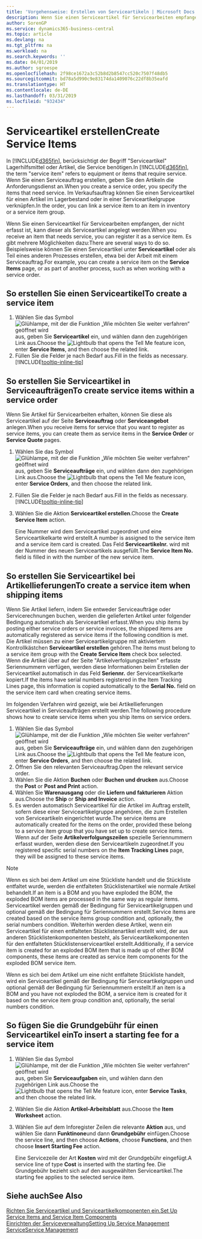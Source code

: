 ```yaml
---
title: 'Vorgehensweise: Erstellen von Serviceartikeln | Microsoft Docs'
description: Wenn Sie einen Serviceartikel für Servicearbeiten empfangen, der nicht erfasst ist, kann dieser als Serviceartikel angelegt werden.
author: SorenGP
ms.service: dynamics365-business-central
ms.topic: article
ms.devlang: na
ms.tgt_pltfrm: na
ms.workload: na
ms.search.keywords: ''
ms.date: 04/01/2019
ms.author: sgroespe
ms.openlocfilehash: 2f98ce1672a3c52b8d2b8547cc520c7507f48db5
ms.sourcegitcommit: bd78a5d990c9e83174da1409076c22df8b35eafd
ms.translationtype: HT
ms.contentlocale: de-DE
ms.lasthandoff: 03/31/2019
ms.locfileid: "932434"
---
```

# <a name="create-service-items"></a><span data-ttu-id="cf3ca-103">Serviceartikel erstellen</span><span class="sxs-lookup"><span data-stu-id="cf3ca-103">Create Service Items</span></span>
<span data-ttu-id="cf3ca-104">In [!INCLUDE[d365fin](includes/d365fin_md.md)], berücksichtigt der Begriff "Serviceartikel" Lagerhilfsmittel oder Artikel, die Service benötigen.</span><span class="sxs-lookup"><span data-stu-id="cf3ca-104">In [!INCLUDE[d365fin](includes/d365fin_md.md)], the term "service item" refers to equipment or items that require service.</span></span> <span data-ttu-id="cf3ca-105">Wenn Sie einen Serviceauftrag erstellen, geben Sie den Artikeln die Anforderungsdienst an.</span><span class="sxs-lookup"><span data-stu-id="cf3ca-105">When you create a service order, you specify the items that need service.</span></span> <span data-ttu-id="cf3ca-106">Im Verkaufsauftrag können Sie einen Serviceartikel für einen Artikel im Lagerbestand oder in einer Serviceartikelgruppe verknüpfen.</span><span class="sxs-lookup"><span data-stu-id="cf3ca-106">In the order, you can link a service item to an item in inventory or a service item group.</span></span>    

<span data-ttu-id="cf3ca-107">Wenn Sie einen Serviceartikel für Servicearbeiten empfangen, der nicht erfasst ist, kann dieser als Serviceartikel angelegt werden.</span><span class="sxs-lookup"><span data-stu-id="cf3ca-107">When you receive an item that needs service, you can register it as a service item.</span></span> <span data-ttu-id="cf3ca-108">Es gibt mehrere Möglichkeiten dazu:</span><span class="sxs-lookup"><span data-stu-id="cf3ca-108">There are several ways to do so.</span></span> <span data-ttu-id="cf3ca-109">Beispielsweise können Sie einen Serviceartikel unter **Serviceartikel** oder als Teil eines anderen Prozesses erstellen, etwa bei der Arbeit mit einem Serviceauftrag.</span><span class="sxs-lookup"><span data-stu-id="cf3ca-109">For example, you can create a service item on the **Service Items** page, or as part of another process, such as when working with a service order.</span></span>   

## <a name="to-create-a-service-item"></a><span data-ttu-id="cf3ca-110">So erstellen Sie einen Serviceartikel</span><span class="sxs-lookup"><span data-stu-id="cf3ca-110">To create a service item</span></span>  
1. <span data-ttu-id="cf3ca-111">Wählen Sie das Symbol ![Glühlampe, mit der die Funktion „Wie möchten Sie weiter verfahren“ geöffnet wird](media/ui-search/search_small.png "Wie möchten Sie weiter verfahren?") aus, geben Sie **Serviceartikel** ein, und wählen dann den zugehörigen Link aus.</span><span class="sxs-lookup"><span data-stu-id="cf3ca-111">Choose the ![Lightbulb that opens the Tell Me feature](media/ui-search/search_small.png "Tell me what you want to do") icon, enter **Service Items**, and then choose the related link.</span></span>
2. <span data-ttu-id="cf3ca-112">Füllen Sie die Felder je nach Bedarf aus.</span><span class="sxs-lookup"><span data-stu-id="cf3ca-112">Fill in the fields as necessary.</span></span> [!INCLUDE[tooltip-inline-tip](includes/tooltip-inline-tip_md.md)]  

## <a name="to-create-service-items-within-a-service-order"></a><span data-ttu-id="cf3ca-113">So erstellen Sie Serviceartikel in Serviceaufträgen</span><span class="sxs-lookup"><span data-stu-id="cf3ca-113">To create service items within a service order</span></span>  
<span data-ttu-id="cf3ca-114">Wenn Sie Artikel für Servicearbeiten erhalten, können Sie diese als Serviceartikel auf der Seite **Serviceauftrag** oder **Serviceangebot** anlegen.</span><span class="sxs-lookup"><span data-stu-id="cf3ca-114">When you receive items for service that you want to register as service items, you can create them as service items in the **Service Order** or **Service Quote** pages.</span></span>  

1. <span data-ttu-id="cf3ca-115">Wählen Sie das Symbol ![Glühlampe, mit der die Funktion „Wie möchten Sie weiter verfahren“ geöffnet wird](media/ui-search/search_small.png "Wie möchten Sie weiter verfahren?") aus, geben Sie **Serviceaufträge** ein, und wählen dann den zugehörigen Link aus.</span><span class="sxs-lookup"><span data-stu-id="cf3ca-115">Choose the ![Lightbulb that opens the Tell Me feature](media/ui-search/search_small.png "Tell me what you want to do") icon, enter **Service Orders**, and then choose the related link.</span></span>  
2. <span data-ttu-id="cf3ca-116">Füllen Sie die Felder je nach Bedarf aus.</span><span class="sxs-lookup"><span data-stu-id="cf3ca-116">Fill in the fields as necessary.</span></span> [!INCLUDE[tooltip-inline-tip](includes/tooltip-inline-tip_md.md)]  
3. <span data-ttu-id="cf3ca-117">Wählen Sie die Aktion **Serviceartikel erstellen**.</span><span class="sxs-lookup"><span data-stu-id="cf3ca-117">Choose the **Create Service Item** action.</span></span>  

    <span data-ttu-id="cf3ca-118">Eine Nummer wird dem Serviceartikel zugeordnet und eine Serviceartikelkarte wird erstellt.</span><span class="sxs-lookup"><span data-stu-id="cf3ca-118">A number is assigned to the service item and a service item card is created.</span></span> <span data-ttu-id="cf3ca-119">Das Feld **Serviceartikelnr.** wird mit der Nummer des neuen Serviceartikels ausgefüllt.</span><span class="sxs-lookup"><span data-stu-id="cf3ca-119">The **Service Item No.** field is filled in with the number of the new service item.</span></span>

## <a name="to-create-a-service-item-when-shipping-items"></a><span data-ttu-id="cf3ca-120">So erstellen Sie Serviceartikel bei Artikellieferungen</span><span class="sxs-lookup"><span data-stu-id="cf3ca-120">To create a service item when shipping items</span></span>  
<span data-ttu-id="cf3ca-121">Wenn Sie Artikel liefern, indem Sie entweder Serviceaufträge oder Servicerechnungen buchen, werden die gelieferten Artikel unter folgender Bedingung automatisch als Serviceartikel erfasst.</span><span class="sxs-lookup"><span data-stu-id="cf3ca-121">When you ship items by posting either service orders or service invoices, the shipped items are automatically registered as service items if the following condition is met.</span></span> <span data-ttu-id="cf3ca-122">Die Artikel müssen zu einer Serviceartikelgruppe mit aktiviertem Kontrollkästchen **Serviceartikel erstellen** gehören.</span><span class="sxs-lookup"><span data-stu-id="cf3ca-122">The items must belong to a service item group with the **Create Service Item** check box selected.</span></span> <span data-ttu-id="cf3ca-123">Wenn die Artikel über auf der Seite "Artikelverfolgungszeilen" erfasste Seriennummern verfügen, werden diese Informationen beim Erstellen der Serviceartikel automatisch in das Feld **Seriennr.** der Serviceartikelkarte kopiert.</span><span class="sxs-lookup"><span data-stu-id="cf3ca-123">If the items have serial numbers registered in the Item Tracking Lines page, this information is copied automatically to the **Serial No.** field on the service item card when creating service items.</span></span>  

<span data-ttu-id="cf3ca-124">Im folgenden Verfahren wird gezeigt, wie bei Artikellieferungen Serviceartikel in Serviceaufträgen erstellt werden.</span><span class="sxs-lookup"><span data-stu-id="cf3ca-124">The following procedure shows how to create service items when you ship items on service orders.</span></span>  

1. <span data-ttu-id="cf3ca-125">Wählen Sie das Symbol ![Glühlampe, mit der die Funktion „Wie möchten Sie weiter verfahren“ geöffnet wird](media/ui-search/search_small.png "Wie möchten Sie weiter verfahren?") aus, geben Sie **Serviceaufträge** ein, und wählen dann den zugehörigen Link aus.</span><span class="sxs-lookup"><span data-stu-id="cf3ca-125">Choose the ![Lightbulb that opens the Tell Me feature](media/ui-search/search_small.png "Tell me what you want to do") icon, enter **Service Orders**, and then choose the related link.</span></span>  
2. <span data-ttu-id="cf3ca-126">Öffnen Sie den relevanten Serviceauftrag.</span><span class="sxs-lookup"><span data-stu-id="cf3ca-126">Open the relevant service order.</span></span>  
3. <span data-ttu-id="cf3ca-127">Wählen Sie die Aktion **Buchen** oder **Buchen und drucken** aus.</span><span class="sxs-lookup"><span data-stu-id="cf3ca-127">Choose the **Post** or **Post and Print** action.</span></span>  
4. <span data-ttu-id="cf3ca-128">Wählen Sie **Warenausgang** oder die **Liefern und fakturieren** Aktion aus.</span><span class="sxs-lookup"><span data-stu-id="cf3ca-128">Choose the **Ship** or **Ship and Invoice** action.</span></span>  
5. <span data-ttu-id="cf3ca-129">Es werden automatisch Serviceartikel für die Artikel im Auftrag erstellt, sofern diese einer Serviceartikelgruppe angehören, die zum Erstellen von Serviceartikeln eingerichtet wurde.</span><span class="sxs-lookup"><span data-stu-id="cf3ca-129">The service items are automatically created for the items on the order, provided these belong to a service item group that you have set up to create service items.</span></span> <span data-ttu-id="cf3ca-130">Wenn auf der Seite **Artikelverfolgungszeilen** spezielle Seriennummern erfasst wurden, werden diese den Serviceartikeln zugeordnet.</span><span class="sxs-lookup"><span data-stu-id="cf3ca-130">If you registered specific serial numbers on the **Item Tracking Lines** page, they will be assigned to these service items.</span></span>  

> [!NOTE]  
>  <span data-ttu-id="cf3ca-131">Wenn es sich bei dem Artikel um eine Stückliste handelt und die Stückliste entfaltet wurde, werden die entfalteten Stücklistenartikel wie normale Artikel behandelt.</span><span class="sxs-lookup"><span data-stu-id="cf3ca-131">If an item is a BOM and you have exploded the BOM, the exploded BOM items are processed in the same way as regular items.</span></span> <span data-ttu-id="cf3ca-132">Serviceartikel werden gemäß der Bedingung für Serviceartikelgruppen und optional gemäß der Bedingung für Seriennummern erstellt.</span><span class="sxs-lookup"><span data-stu-id="cf3ca-132">Service items are created based on the service items group condition and, optionally, the serial numbers condition.</span></span> <span data-ttu-id="cf3ca-133">Weiterhin werden diese Artikel, wenn ein Serviceartikel für einen entfalteten Stücklistenartikel erstellt wird, der aus anderen Stücklistenkomponenten besteht, als Serviceartikelkomponenten für den entfalteten Stücklistenserviceartikel erstellt.</span><span class="sxs-lookup"><span data-stu-id="cf3ca-133">Additionally, if a service item is created for an exploded BOM item that is made up of other BOM components, these items are created as service item components for the exploded BOM service item.</span></span>  
>   
>  <span data-ttu-id="cf3ca-134">Wenn es sich bei dem Artikel um eine nicht entfaltete Stückliste handelt, wird ein Serviceartikel gemäß der Bedingung für Serviceartikelgruppen und optional gemäß der Bedingung für Seriennummern erstellt.</span><span class="sxs-lookup"><span data-stu-id="cf3ca-134">If an item is a BOM and you have not exploded the BOM, a service item is created for it based on the service item group condition and, optionally, the serial numbers condition.</span></span>  

## <a name="to-insert-a-starting-fee-for-a-service-item"></a><span data-ttu-id="cf3ca-135">So fügen Sie die Grundgebühr für einen Serviceartikel ein</span><span class="sxs-lookup"><span data-stu-id="cf3ca-135">To insert a starting fee for a service item</span></span>
1. <span data-ttu-id="cf3ca-136">Wählen Sie das Symbol ![Glühlampe, mit der die Funktion „Wie möchten Sie weiter verfahren“ geöffnet wird](media/ui-search/search_small.png "Wie möchten Sie weiter verfahren?") aus, geben Sie **Serviceaufgaben** ein, und wählen dann den zugehörigen Link aus.</span><span class="sxs-lookup"><span data-stu-id="cf3ca-136">Choose the ![Lightbulb that opens the Tell Me feature](media/ui-search/search_small.png "Tell me what you want to do") icon, enter **Service Tasks**, and then choose the related link.</span></span>
2. <span data-ttu-id="cf3ca-137">Wählen Sie die Aktion **Artikel-Arbeitsblatt** aus.</span><span class="sxs-lookup"><span data-stu-id="cf3ca-137">Choose the **Item Worksheet** action.</span></span>
3. <span data-ttu-id="cf3ca-138">Wählen Sie auf dem Inforegister Zeilen die relevante **Aktion** aus, und wählen Sie dann **Funktinone**und dann **Grundgebühr** einfügen.</span><span class="sxs-lookup"><span data-stu-id="cf3ca-138">Choose the service line, and then choose **Actions**, choose **Functions**, and then choose **Insert Starting Fee** action.</span></span>  

    <span data-ttu-id="cf3ca-139">Eine Servicezeile der Art **Kosten** wird mit der Grundgebühr eingefügt.</span><span class="sxs-lookup"><span data-stu-id="cf3ca-139">A service line of type **Cost** is inserted with the starting fee.</span></span> <span data-ttu-id="cf3ca-140">Die Grundgebühr bezieht sich auf den ausgewählten Serviceartikel.</span><span class="sxs-lookup"><span data-stu-id="cf3ca-140">The starting fee applies to the selected service item.</span></span>

## <a name="see-also"></a><span data-ttu-id="cf3ca-141">Siehe auch</span><span class="sxs-lookup"><span data-stu-id="cf3ca-141">See Also</span></span>  
[<span data-ttu-id="cf3ca-142">Richten Sie Serviceartikel und Serviceartikelkomponenten ein.</span><span class="sxs-lookup"><span data-stu-id="cf3ca-142">Set Up Service Items and Service Item Components</span></span>](service-how-setup-service-items.md)  
[<span data-ttu-id="cf3ca-143">Einrichten der Serviceverwaltung</span><span class="sxs-lookup"><span data-stu-id="cf3ca-143">Setting Up Service Management</span></span>](service-setup-service.md)  
[<span data-ttu-id="cf3ca-144">Service</span><span class="sxs-lookup"><span data-stu-id="cf3ca-144">Service Management</span></span>](service-service.md)  

